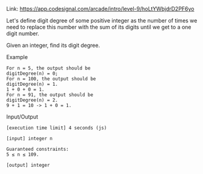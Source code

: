 Link: https://app.codesignal.com/arcade/intro/level-9/hoLtYWbjdrD2PF6yo

Let's define digit degree of some positive integer as the number of times we need to replace this number with the sum of its digits until we get to a one digit number.

Given an integer, find its digit degree.

Example

    For n = 5, the output should be
    digitDegree(n) = 0;
    For n = 100, the output should be
    digitDegree(n) = 1.
    1 + 0 + 0 = 1.
    For n = 91, the output should be
    digitDegree(n) = 2.
    9 + 1 = 10 -> 1 + 0 = 1.

Input/Output

    [execution time limit] 4 seconds (js)

    [input] integer n

    Guaranteed constraints:
    5 ≤ n ≤ 109.

    [output] integer

